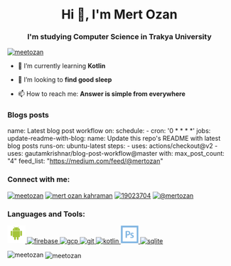 <h1 align="center">Hi 👋, I'm Mert Ozan</h1>
<h3 align="center">I'm studying Computer Science in Trakya University</h3>

<p align="left"> <a href="https://twitter.com/meetozan" target="blank"><img src="https://img.shields.io/twitter/follow/meetozan?logo=twitter&style=for-the-badge" alt="meetozan" /></a> </p>

- 🌱 I’m currently learning **Kotlin**

- 💞️ I’m looking to **find good sleep**

- 📫 How to reach me: **Answer is simple from everywhere**

### Blogs posts
<!-- BLOG-POST-LIST:START -->
name: Latest blog post workflow
on: 
    schedule:
        - cron: '0 * * * *'
jobs: 
    update-readme-with-blog: 
        name: Update this repo's README with latest blog posts
        runs-on: ubuntu-latest
        steps: 
            - uses: actions/checkout@v2
            - uses: gautamkrishnar/blog-post-workflow@master
              with: 
                max_post_count: "4"
                feed_list: "https://medium.com/feed/@mertozan"

<!-- BLOG-POST-LIST:END -->

<h3 align="left">Connect with me:</h3>
<p align="left">
<a href="https://twitter.com/meetozan" target="blank"><img align="center" src="https://raw.githubusercontent.com/rahuldkjain/github-profile-readme-generator/master/src/images/icons/Social/twitter.svg" alt="meetozan" height="30" width="40" /></a>
<a href="https://linkedin.com/in/mert ozan kahraman" target="blank"><img align="center" src="https://raw.githubusercontent.com/rahuldkjain/github-profile-readme-generator/master/src/images/icons/Social/linked-in-alt.svg" alt="mert ozan kahraman" height="30" width="40" /></a>
<a href="https://stackoverflow.com/users/19023704" target="blank"><img align="center" src="https://raw.githubusercontent.com/rahuldkjain/github-profile-readme-generator/master/src/images/icons/Social/stack-overflow.svg" alt="19023704" height="30" width="40" /></a>
<a href="https://medium.com/@mertozan" target="blank"><img align="center" src="https://raw.githubusercontent.com/rahuldkjain/github-profile-readme-generator/master/src/images/icons/Social/medium.svg" alt="@mertozan" height="30" width="40" /></a>
</p>

<h3 align="left">Languages and Tools:</h3>
<p align="left"> <a href="https://developer.android.com" target="_blank" rel="noreferrer"> <img src="https://raw.githubusercontent.com/devicons/devicon/master/icons/android/android-original-wordmark.svg" alt="android" width="40" height="40"/> </a> <a href="https://firebase.google.com/" target="_blank" rel="noreferrer"> <img src="https://www.vectorlogo.zone/logos/firebase/firebase-icon.svg" alt="firebase" width="40" height="40"/> </a> <a href="https://cloud.google.com" target="_blank" rel="noreferrer"> <img src="https://www.vectorlogo.zone/logos/google_cloud/google_cloud-icon.svg" alt="gcp" width="40" height="40"/> </a> <a href="https://git-scm.com/" target="_blank" rel="noreferrer"> <img src="https://www.vectorlogo.zone/logos/git-scm/git-scm-icon.svg" alt="git" width="40" height="40"/> </a> <a href="https://kotlinlang.org" target="_blank" rel="noreferrer"> <img src="https://www.vectorlogo.zone/logos/kotlinlang/kotlinlang-icon.svg" alt="kotlin" width="40" height="40"/> </a> <a href="https://www.photoshop.com/en" target="_blank" rel="noreferrer"> <img src="https://raw.githubusercontent.com/devicons/devicon/master/icons/photoshop/photoshop-line.svg" alt="photoshop" width="40" height="40"/> </a> <a href="https://www.sqlite.org/" target="_blank" rel="noreferrer"> <img src="https://www.vectorlogo.zone/logos/sqlite/sqlite-icon.svg" alt="sqlite" width="40" height="40"/> </a> </p>

<p><img align="left" src="https://github-readme-stats.vercel.app/api/top-langs?username=meetozan&show_icons=true&theme=synthwave&title_color=ffffff&text_color=ebebeb&bg_color=000000&locale=en&layout=compact" alt="meetozan" /></p>

<p>&nbsp;<img align="center" src="https://github-readme-stats.vercel.app/api?username=meetozan&show_icons=true&theme=tokyonight&title_color=ffffff&text_color=ebebeb&bg_color=450e59&locale=en" alt="meetozan" /></p>

